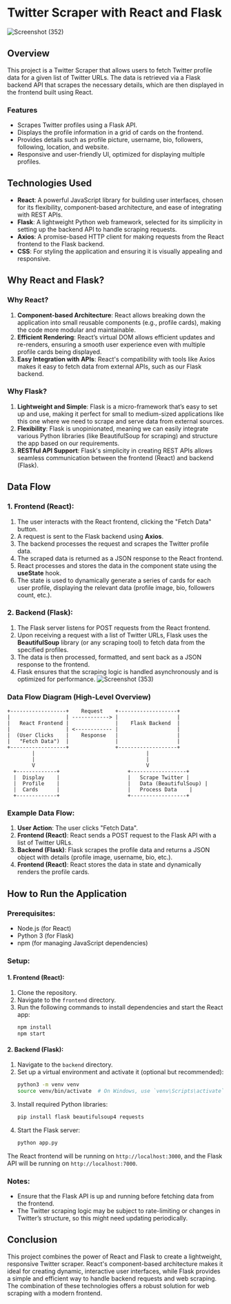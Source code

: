 # Twitter Scraper with React and Flask
![Screenshot (352)](https://github.com/user-attachments/assets/7d0b5aea-b262-4f25-b53b-d4abc868566d)

## Overview

This project is a Twitter Scraper that allows users to fetch Twitter profile data for a given list of Twitter URLs. The data is retrieved via a Flask backend API that scrapes the necessary details, which are then displayed in the frontend built using React.

### Features

- Scrapes Twitter profiles using a Flask API.
- Displays the profile information in a grid of cards on the frontend.
- Provides details such as profile picture, username, bio, followers, following, location, and website.
- Responsive and user-friendly UI, optimized for displaying multiple profiles.

## Technologies Used

- **React**: A powerful JavaScript library for building user interfaces, chosen for its flexibility, component-based architecture, and ease of integrating with REST APIs.
- **Flask**: A lightweight Python web framework, selected for its simplicity in setting up the backend API to handle scraping requests.
- **Axios**: A promise-based HTTP client for making requests from the React frontend to the Flask backend.
- **CSS**: For styling the application and ensuring it is visually appealing and responsive.

## Why React and Flask?

### Why React?
1. **Component-based Architecture**: React allows breaking down the application into small reusable components (e.g., profile cards), making the code more modular and maintainable.
2. **Efficient Rendering**: React’s virtual DOM allows efficient updates and re-renders, ensuring a smooth user experience even with multiple profile cards being displayed.
3. **Easy Integration with APIs**: React's compatibility with tools like Axios makes it easy to fetch data from external APIs, such as our Flask backend.

### Why Flask?
1. **Lightweight and Simple**: Flask is a micro-framework that’s easy to set up and use, making it perfect for small to medium-sized applications like this one where we need to scrape and serve data from external sources.
2. **Flexibility**: Flask is unopinionated, meaning we can easily integrate various Python libraries (like BeautifulSoup for scraping) and structure the app based on our requirements.
3. **RESTful API Support**: Flask's simplicity in creating REST APIs allows seamless communication between the frontend (React) and backend (Flask).

## Data Flow

### 1. Frontend (React):
1. The user interacts with the React frontend, clicking the "Fetch Data" button.
2. A request is sent to the Flask backend using **Axios**.
3. The backend processes the request and scrapes the Twitter profile data.
4. The scraped data is returned as a JSON response to the React frontend.
5. React processes and stores the data in the component state using the **useState** hook.
6. The state is used to dynamically generate a series of cards for each user profile, displaying the relevant data (profile image, bio, followers count, etc.).

### 2. Backend (Flask):
1. The Flask server listens for POST requests from the React frontend.
2. Upon receiving a request with a list of Twitter URLs, Flask uses the **BeautifulSoup** library (or any scraping tool) to fetch data from the specified profiles.
3. The data is then processed, formatted, and sent back as a JSON response to the frontend.
4. Flask ensures that the scraping logic is handled asynchronously and is optimized for performance.
![Screenshot (353)](https://github.com/user-attachments/assets/3b67d458-d371-406c-88e6-d589cbbb5eda)

### Data Flow Diagram (High-Level Overview)

```plaintext
+------------------+    Request    +-------------------+
|                  | ------------> |                   |
|   React Frontend |               |    Flask Backend  |
|                  | <------------ |                   |
|  (User Clicks    |    Response   |                   |
|   "Fetch Data")  |               |                   |
+------------------+               +-------------------+
        |                                    |
        |                                    |
        V                                    V
  +-------------+                      +------------------+
  |  Display    |                      |   Scrape Twitter |
  |  Profile    |                      |   Data (BeautifulSoup) |
  |  Cards      |                      |   Process Data    |
  +-------------+                      +------------------+
```

### Example Data Flow:
1. **User Action**: The user clicks "Fetch Data".
2. **Frontend (React)**: React sends a POST request to the Flask API with a list of Twitter URLs.
3. **Backend (Flask)**: Flask scrapes the profile data and returns a JSON object with details (profile image, username, bio, etc.).
4. **Frontend (React)**: React stores the data in state and dynamically renders the profile cards.

## How to Run the Application

### Prerequisites:
- Node.js (for React)
- Python 3 (for Flask)
- npm (for managing JavaScript dependencies)

### Setup:

#### 1. **Frontend (React)**:
1. Clone the repository.
2. Navigate to the `frontend` directory.
3. Run the following commands to install dependencies and start the React app:
    ```bash
    npm install
    npm start
    ```

#### 2. **Backend (Flask)**:
1. Navigate to the `backend` directory.
2. Set up a virtual environment and activate it (optional but recommended):
    ```bash
    python3 -m venv venv
    source venv/bin/activate  # On Windows, use `venv\Scripts\activate`
    ```
3. Install required Python libraries:
    ```bash
    pip install flask beautifulsoup4 requests
    ```
4. Start the Flask server:
    ```bash
    python app.py
    ```

The React frontend will be running on `http://localhost:3000`, and the Flask API will be running on `http://localhost:7000`.

### Notes:
- Ensure that the Flask API is up and running before fetching data from the frontend.
- The Twitter scraping logic may be subject to rate-limiting or changes in Twitter’s structure, so this might need updating periodically.

## Conclusion

This project combines the power of React and Flask to create a lightweight, responsive Twitter scraper. React's component-based architecture makes it ideal for creating dynamic, interactive user interfaces, while Flask provides a simple and efficient way to handle backend requests and web scraping. The combination of these technologies offers a robust solution for web scraping with a modern frontend.
